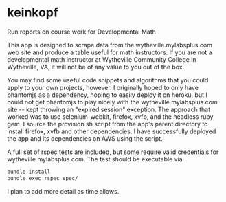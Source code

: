 # keinkopf

Run reports on course work for Developmental Math

This app is designed to scrape data from the wytheville.mylabsplus.com web site and produce a table useful for math instructors.  If you are not a developmental math instructor at Wytheville Community College in Wytheville, VA, it will not be of any value to you out of the box.

You may find some useful code snippets and algorithms that you could apply to your own projects, however.  I originally hoped to only have phantomjs as a dependency, hoping to easily deploy it on heroku, but I could not get phantomjs to play nicely with the wytheville.mylabsplus.com site -- kept throwing an "expired session" exception.  The approach that worked was to use selenium-webkit, firefox, xvfb, and the headless ruby gem.  I source the provision.sh script from the app's parent directory to install firefox, xvfb and other dependencies.  I have successfully deployed the app and its dependencies on AWS using the script.

A full set of rspec tests are included, but some require valid credentials for wytheville.mylabsplus.com.  The test should be executable via

```sh
bundle install
bundle exec rspec spec/
```
I plan to add more detail as time allows. 